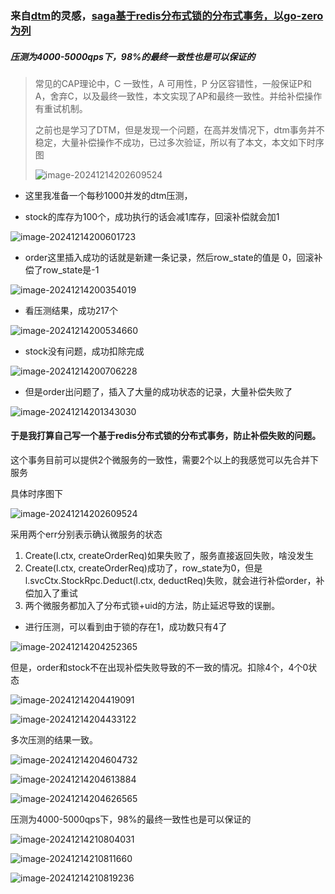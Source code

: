### 来自[dtm](https://dtm.pub/ref/gozero.html)的灵感，[saga基于redis分布式锁的分布式事务，以go-zero为列](https://github.com/H-H1/SAGA-go-zero)

##### 压测为4000-5000qps下，98%的最终一致性也是可以保证的

> 常见的CAP理论中，C 一致性，A 可用性，P 分区容错性，一般保证P和A，舍弃C，以及最终一致性，本文实现了AP和最终一致性。并给补偿操作有重试机制。
>
> 之前也是学习了DTM，但是发现一个问题，在高并发情况下，dtm事务并不稳定，大量补偿操作不成功，已过多次验证，所以有了本文，本文如下时序图
>
> ![image-20241214202609524](https://github.com/user-attachments/assets/cd42f34d-a3d8-4f31-823e-a12eaddfa56e)

- 这里我准备一个每秒1000并发的dtm压测，

- stock的库存为100个，成功执行的话会减1库存，回滚补偿就会加1

![image-20241214200601723](https://github.com/user-attachments/assets/90856cd0-8150-4a9a-aa9a-1ca9bb7148cd)


- order这里插入成功的话就是新建一条记录，然后row_state的值是 0，回滚补偿了row_state是-1

![image-20241214200354019](https://github.com/user-attachments/assets/742dbe3d-e76c-4ce1-a7d3-96ebde8f2d09)


- 看压测结果，成功217个

![image-20241214200534660](https://github.com/user-attachments/assets/b6999b00-6ac4-4037-9f3a-2efe48a30e72)


- stock没有问题，成功扣除完成

![image-20241214200706228](https://github.com/user-attachments/assets/46e99d56-f299-4606-8096-0016a7c74ae5)


- 但是order出问题了，插入了大量的成功状态的记录，大量补偿失败了

![image-20241214201343030](https://github.com/user-attachments/assets/4a8dd73a-72c7-4416-b17b-78c308278b65)


#### 于是我打算自己写一个基于redis分布式锁的分布式事务，防止补偿失败的问题。

这个事务目前可以提供2个微服务的一致性，需要2个以上的我感觉可以先合并下服务

具体时序图下

![image-20241214202609524](https://github.com/user-attachments/assets/cd42f34d-a3d8-4f31-823e-a12eaddfa56e)


采用两个err分别表示确认微服务的状态

1. Create(l.ctx, createOrderReq)如果失败了，服务直接返回失败，啥没发生
2. Create(l.ctx, createOrderReq)成功了，row_state为0，但是l.svcCtx.StockRpc.Deduct(l.ctx, deductReq)失败，就会进行补偿order，补偿加入了重试
3. 两个微服务都加入了分布式锁+uid的方法，防止延迟导致的误删。

- 进行压测，可以看到由于锁的存在1，成功数只有4了

![image-20241214204252365](https://github.com/user-attachments/assets/f2de42e3-ce75-468f-ace1-5d73c80c8b38)


但是，order和stock不在出现补偿失败导致的不一致的情况。扣除4个，4个0状态

![image-20241214204419091](https://github.com/user-attachments/assets/bb53d5ea-09ce-4a54-aca5-0f694326c450)

![image-20241214204433122](https://github.com/user-attachments/assets/1909edd3-0ee3-4282-b652-391618e014e1)



多次压测的结果一致。

![image-20241214204604732](https://github.com/user-attachments/assets/975df20c-76b4-42da-b80a-0eb13b881130)

![image-20241214204613884](https://github.com/user-attachments/assets/e748435e-fc9a-488f-95c0-176518141234)


![image-20241214204626565](https://github.com/user-attachments/assets/2046eedb-c117-41f5-8720-07246d1c0946)



压测为4000-5000qps下，98%的最终一致性也是可以保证的

![image-20241214210804031](https://github.com/user-attachments/assets/f6485935-cff3-481c-b66a-7b2ba6aaebb1)


![image-20241214210811660](https://github.com/user-attachments/assets/ab54f6f0-331b-4fa9-b441-a2131b722b6d)

![image-20241214210819236](https://github.com/user-attachments/assets/78009ccb-2af8-4793-9243-9bf21cf0b445)

